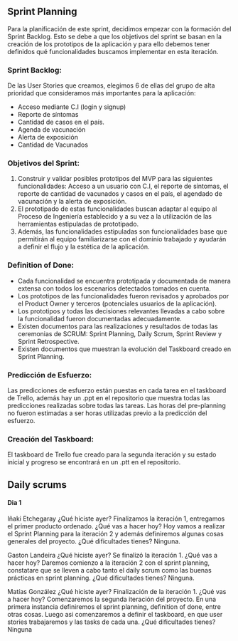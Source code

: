 ## Sprint Planning
Para la planificación de este sprint, decidimos empezar con la formación del Sprint Backlog. Esto se debe a que los objetivos del sprint se basan en la creación de los prototipos de la aplicación y para ello debemos tener definidos qué funcionalidades buscamos implementar en esta iteración.
### Sprint Backlog:
De las User Stories que creamos, elegimos 6 de ellas del grupo de alta prioridad que consideramos más importantes para la aplicación:
- Acceso mediante C.I (login y signup)
- Reporte de síntomas
- Cantidad de casos en el país.
- Agenda de vacunación
- Alerta de exposición
- Cantidad de Vacunados

### Objetivos del Sprint:
1. Construir y validar posibles prototipos del MVP para las siguientes funcionalidades: Acceso a un usuario con C.I, el reporte de síntomas, el reporte de cantidad de vacunados y casos en el país, el agendado de vacunación y la alerta de exposición.
2. El prototipado de estas funcionalidades buscan adaptar al equipo al Proceso de Ingeniería establecido y a su vez a la utilización de las herramientas estipuladas de prototipado.
3. Además, las funcionalidades estipuladas son funcionalidades base que permitirán al equipo familiarizarse con el dominio trabajado y ayudarán a definir el flujo y la estética de la aplicación.

### Definition of Done:
- Cada funcionalidad se encuentra prototipada y documentada de manera extensa con todos los escenarios detectados tomados en cuenta.
- Los prototipos de las funcionalidades fueron revisados y aprobados por el Product Owner y terceros (potenciales usuarios de la aplicación).
- Los prototipos y todas las decisiones relevantes llevadas a cabo sobre la funcionalidad fueron documentadas adecuadamente.
- Existen documentos para las realizaciones y resultados de todas las ceremonias de SCRUM: Sprint Planning, Daily Scrum, Sprint Review y Sprint Retrospective.
- Existen documentos que muestran la evolución del Taskboard creado en Sprint Planning.

### Predicción de Esfuerzo:
Las predicciones de esfuerzo están puestas en cada tarea en el taskboard de Trello, además hay un .ppt en el repositorio que muestra todas las predicciones realizadas sobre todas las tareas. Las horas del pre-planning no fueron estimadas a ser horas utilizadas previo a la predicción del esfuerzo.

### Creación del Taskboard:
El taskboard de Trello fue creado para la segunda iteración y su estado inicial y progreso se encontrará en un .ptt en el repositorio.

## Daily scrums

#### Dia 1
Iñaki Etchegaray
¿Qué hiciste ayer?
Finalizamos la iteración 1, entregamos el primer producto ordenado.
¿Qué vas a hacer hoy?
Hoy vamos a realizar el Sprint Planning para la iteración 2 y además definiremos algunas cosas generales del proyecto.
¿Qué dificultades tienes?
Ninguna.

Gaston Landeira
¿Qué hiciste ayer?
Se finalizó la iteración 1.
¿Qué vas a hacer hoy?
Daremos comienzo a la iteración 2 con el sprint planning, constatare que se lleven a cabo tanto el daily scrum como las buenas prácticas en sprint planning.
¿Qué dificultades tienes?
Ninguna.

Matías González
¿Qué hiciste ayer?
Finalización de la iteración 1.
¿Qué vas a hacer hoy?
Comenzaremos la segunda iteración del proyecto. En una primera instancia definiremos el sprint planning, definition of done, entre otras cosas. Luego asi comenzaremos a definir el taskboard, en que user stories trabajaremos y las tasks de cada una.
¿Qué dificultades tienes?
 Ninguna